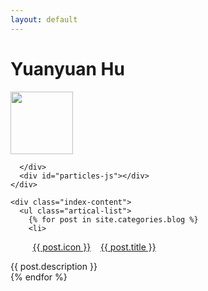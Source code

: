 ```yaml
---
layout: default
---
```


<body>
  <div class="index-wrapper">
    <div class="aside">
      <div class="info-card">
        <h1>Yuanyuan Hu</h1>
        <a href="http://hu-yuanyuan.com/Hua-Xiao-Tuo" target="_blank"><img src="/images/Project-icon-png/1_favicon.ico" alt="" width="100"/></a>
      
      </div>
      <div id="particles-js"></div>
    </div>

    <div class="index-content">
      <ul class="artical-list">
        {% for post in site.categories.blog %}
        <li>
          <a href="{{ post.url }}" target="_blank">{{ post.icon }}</a>    
          <a href="{{ post.url }}" class="title">{{ post.title }}</a>
          <div class="title-desc">{{ post.description }}</div>
        </li>
        {% endfor %}
      </ul>
    </div>
  </div>
</body>
